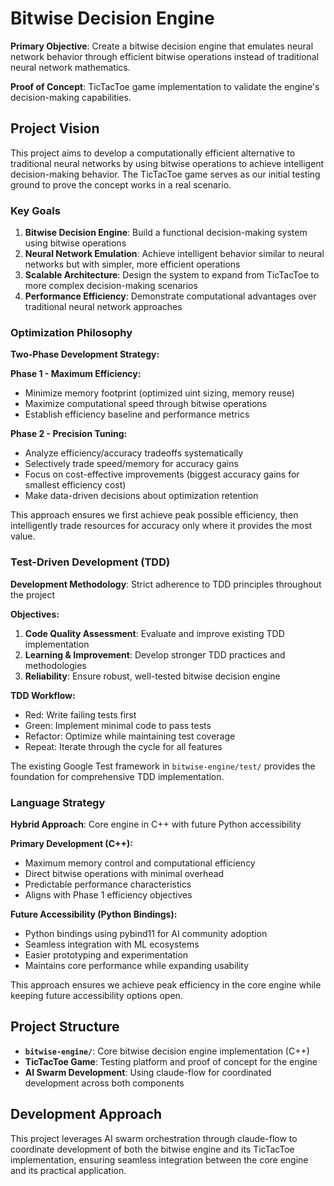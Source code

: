 # Bitwise Decision Engine
**Primary Objective**: Create a bitwise decision engine that emulates neural network behavior through efficient bitwise operations instead of traditional neural network mathematics.

**Proof of Concept**: TicTacToe game implementation to validate the engine's decision-making capabilities.

## Project Vision
This project aims to develop a computationally efficient alternative to traditional neural networks by using bitwise operations to achieve intelligent decision-making behavior. The TicTacToe game serves as our initial testing ground to prove the concept works in a real scenario.

### Key Goals
1. **Bitwise Decision Engine**: Build a functional decision-making system using bitwise operations
2. **Neural Network Emulation**: Achieve intelligent behavior similar to neural networks but with simpler, more efficient operations  
3. **Scalable Architecture**: Design the system to expand from TicTacToe to more complex decision-making scenarios
4. **Performance Efficiency**: Demonstrate computational advantages over traditional neural network approaches

### Optimization Philosophy
**Two-Phase Development Strategy:**

**Phase 1 - Maximum Efficiency:**
- Minimize memory footprint (optimized uint sizing, memory reuse)
- Maximize computational speed through bitwise operations
- Establish efficiency baseline and performance metrics

**Phase 2 - Precision Tuning:**
- Analyze efficiency/accuracy tradeoffs systematically
- Selectively trade speed/memory for accuracy gains
- Focus on cost-effective improvements (biggest accuracy gains for smallest efficiency cost)
- Make data-driven decisions about optimization retention

This approach ensures we first achieve peak possible efficiency, then intelligently trade resources for accuracy only where it provides the most value.

### Test-Driven Development (TDD)
**Development Methodology**: Strict adherence to TDD principles throughout the project

**Objectives:**
1. **Code Quality Assessment**: Evaluate and improve existing TDD implementation
2. **Learning & Improvement**: Develop stronger TDD practices and methodologies
3. **Reliability**: Ensure robust, well-tested bitwise decision engine

**TDD Workflow:**
- Red: Write failing tests first
- Green: Implement minimal code to pass tests
- Refactor: Optimize while maintaining test coverage
- Repeat: Iterate through the cycle for all features

The existing Google Test framework in `bitwise-engine/test/` provides the foundation for comprehensive TDD implementation.

### Language Strategy
**Hybrid Approach**: Core engine in C++ with future Python accessibility

**Primary Development (C++):**
- Maximum memory control and computational efficiency
- Direct bitwise operations with minimal overhead
- Predictable performance characteristics
- Aligns with Phase 1 efficiency objectives

**Future Accessibility (Python Bindings):**
- Python bindings using pybind11 for AI community adoption
- Seamless integration with ML ecosystems
- Easier prototyping and experimentation
- Maintains core performance while expanding usability

This approach ensures we achieve peak efficiency in the core engine while keeping future accessibility options open.

## Project Structure
- **`bitwise-engine/`**: Core bitwise decision engine implementation (C++)
- **TicTacToe Game**: Testing platform and proof of concept for the engine
- **AI Swarm Development**: Using claude-flow for coordinated development across both components

## Development Approach
This project leverages AI swarm orchestration through claude-flow to coordinate development of both the bitwise engine and its TicTacToe implementation, ensuring seamless integration between the core engine and its practical application.
